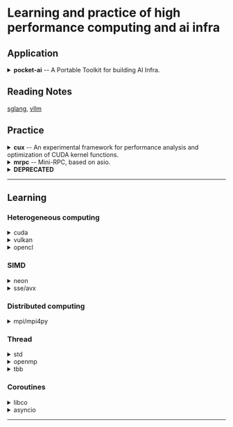 # Learning and practice of high performance computing and ai infra

## Application
<details>
  <summary><strong>pocket-ai</strong>  -- A Portable Toolkit for building AI Infra. </summary>
  
  [https://github.com/cjmcv/pocket-ai](https://github.com/cjmcv/pocket-ai)

* [engine/cl](https://github.com/cjmcv/pocket-ai/tree/master/engine/cl): A small computing framework based on opencl. This framework is designed to help you quickly call Opencl API to do the calculations you need.

* [engine/vk](https://github.com/cjmcv/pocket-ai/tree/master/engine/vk): A small computing framework based on vulkan. This framework is designed to help you quickly call vulkan's computing API to do the calculations you need.

* [engine/graph](https://github.com/cjmcv/pocket-ai/tree/master/engine/graph): A small multitasking scheduler that can quickly build efficient pipelines for your multiple tasks.

* [engine/infer](https://github.com/cjmcv/pocket-ai/tree/master/engine/infer): A tiny inference engine for microprocessors, with a library size of only 10K+.

* [eval/llm](https://github.com/cjmcv/pocket-ai/tree/master/eval/llm): A small tool is used to quickly verify whether the end-to-end calculation results are correct when accelerating and optimizing the large language model (LLM) inference engine.

</details>

## Reading Notes

[sglang](https://github.com/cjmcv/sglang/tree/note), [vllm](https://github.com/cjmcv/vllm/tree/note)

## Practice

<details>
  <summary><strong>cux</strong> -- An experimental framework for performance analysis and optimization of CUDA kernel functions. </summary>
  
  [https://github.com/cjmcv/hpc/tree/master/0-frameworks/cux](https://github.com/cjmcv/hpc/tree/master/0-frameworks/cux)
  
  tag: cuda / simd / openmp.
</details>

<details>
  <summary><strong>mrpc</strong> -- Mini-RPC, based on asio.</summary>
  
  [https://github.com/cjmcv/hpc/tree/master/0-frameworks/mrpc](https://github.com/cjmcv/hpc/tree/master/0-frameworks/mrpc)
  
  tag: distributed computing.
</details>

<details>
  <summary><strong>DEPRECATED</strong></summary>
  
  [hcs](https://github.com/cjmcv/hpc/tree/20211017/0-frameworks/hcs) A heterogeneous computing system for multi-task scheduling optimization.

  [vky](https://github.com/cjmcv/hpc/tree/20211017/0-frameworks/vky) A Vulkan-based computing framework

  "hcs" and "vky" have been moved to [pocket-ai](https://github.com/cjmcv/pocket-ai/tree/master/engine) and renamed as graph and vk respectively.
</details>

---

## Learning

### Heterogeneous computing

<details>
  <summary>cuda</summary>

* [base_graph](https://github.com/cjmcv/hpc/blob/master/cuda/base_graph.cu) : Record the basic usage of cuda graph.
* [base_unified_memory](https://github.com/cjmcv/hpc/blob/master/cuda/base_unified_memory.cu) ： A simple task consumer using threads and streams with all data in Unified Memory.
* [base_zero_copy](https://github.com/cjmcv/hpc/blob/master/cuda/base_zero_copy.cu) : Record the basic usage of Zero Copy.
* [gemm_fp16_wmma](https://github.com/cjmcv/hpc/tree/master/cuda/gemm_fp16_wmma.cu) : Gemm fp16 - wmma
* [gemm_fp32](https://github.com/cjmcv/hpc/tree/master/cuda/gemm_fp32.cu) : Gemm fp32 - cuda core
</details>

<details>
  <summary>vulkan</summary>
  
* [gemm_fp32](https://github.com/cjmcv/hpc/tree/master/vulkan/main_gemm.cpp) : Gemm fp32.

</details>

<details>
  <summary>opencl</summary>
  
* [basic_demo](https://github.com/cjmcv/hpc/blob/master/opencl/basic_demo.cpp) : Introduce the basic calling method and process of OpenCL API (without using pocket-ai).
* [gemm_f32](https://github.com/cjmcv/hpc/blob/master/opencl/gemm_fp32.cl) : Gemm fp32 for Discrete graphics card.
* [gemm_mobile_f32](https://github.com/cjmcv/hpc/blob/master/opencl/gemm_mobile_fp32.cl) : Gemm fp32 for integrated graphics card.
</details>


### SIMD

<details>
  <summary>neon</summary>

* [gemm_fp32](https://github.com/cjmcv/hpc/blob/master/simd/arm/gemm_fp32.cpp) : Gemm fp32.
* [gemm_int8](https://github.com/cjmcv/hpc/blob/master/simd/arm/gemm_int8.cpp) : Gemm int8.
* [matrix_transpose](https://github.com/cjmcv/hpc/blob/master/simd/arm/matrix_transpose.cpp) ： Matrix Transpose.
</details>

<details>
  <summary>sse/avx</summary>
 
* [matrix_multiply](https://github.com/cjmcv/hpc/blob/master/simd/x86/matrix_multiply.cpp) ： Matrix Multiplication. 
* [matrix_transpose](https://github.com/cjmcv/hpc/blob/master/simd/x86/matrix_transpose.cpp) ： Matrix Transpose.
* [vector_dot_product](https://github.com/cjmcv/hpc/blob/master/simd/x86/vector_dot_product.cpp) ： Vector dot product: result = SUM(A * B).
* [vector_scan](https://github.com/cjmcv/hpc/blob/master/simd/x86/vector_scan.cpp) ： Scan. Prefix Sum.
</details>

### Distributed computing

<details>
  <summary>mpi/mpi4py</summary>
  
* [alg_matrix_multiply](https://github.com/cjmcv/hpc/blob/master/mpi/alg_matrix_multiply.cpp) ： gemm: C = A * B.
* [base_broadcast_scatter_gather](https://github.com/cjmcv/hpc/blob/master/mpi/base_broadcast_scatter_gather.cpp) ： Record the basic usage of Bcast, Scatter, Gather and Allgather.
* [base_group](https://github.com/cjmcv/hpc/blob/master/mpi/base_group.cpp) ： Group communication.
* [base_hello_world](https://github.com/cjmcv/hpc/blob/master/mpi/base_hello_world.cpp) ： Environment Management Routines.
* [base_reduce_alltoall_scan](https://github.com/cjmcv/hpc/blob/master/mpi/base_reduce_alltoall_scan.cpp) ： Record the basic usage of Reduce, Allreduce, Alltoall, Scan and Exscan.
* [base_send_recv](https://github.com/cjmcv/hpc/blob/master/mpi/base_send_recv.cpp) ： Record the basic usage of MPI_Send/MPI_Recv and MPI_ISend/MPI_IRecv.
* [base_type_contiguous](https://github.com/cjmcv/hpc/blob/master/mpi/base_type_contiguous.cpp) ： Send and receive custom types of data by using MPI_Type_contiguous.
* [base_type_struct](https://github.com/cjmcv/hpc/blob/master/mpi/base_type_struct.cpp) ： Send and receive custom types of data by using MPI_Type_struct.
* [util_bandwidth_test](https://github.com/cjmcv/hpc/blob/master/mpi/util_bandwidth_test.cpp) ： Test bandwidth by point-to-point communications.
* [py_base_broadcast_scatter_gather](https://github.com/cjmcv/hpc/blob/master/mpi/mpi4py/base_broadcast_scatter_gather.py) ： Record the basic usage of Bcast, Scatter, Gather and Allgather.
* [py_base_reduce_scan](https://github.com/cjmcv/hpc/blob/master/mpi/mpi4py/base_reduce_scan.py) ： Record the basic usage of Reduce and Scan.
* [py_base_send_recv](https://github.com/cjmcv/hpc/blob/master/mpi/mpi4py/base_send_recv.py) ： Record the basic usage of Send and Recv.
</details>

### Thread

<details>
  <summary>std</summary>
  
* [alg_quick_sort](https://github.com/cjmcv/hpc/blob/master/std/alg_quick_sort.cpp)： Quick sort using std::thread.
* [alg_vector_dot_product](https://github.com/cjmcv/hpc/tree/master/std/alg_vector_dot_product.cpp)： Vector dot product: h_result = SUM(A * B). Record the basic usage of std::tread and std::sync.
* [base_async](https://github.com/cjmcv/hpc/tree/master/std/base_async.cpp)： Record the basic usage of std::async.
* [util_blocking_queue](https://github.com/cjmcv/hpc/tree/master/std/util_blocking_queue.cpp)： Blocking queue. Mainly implemented by thread, queue and condition_variable.
* [util_internal_thread](https://github.com/cjmcv/hpc/tree/master/std/util_internal_thread.cpp)： Internal Thread. Mainly implemented by std::thread.
* [util_thread_pool](https://github.com/cjmcv/hpc/tree/master/std/util_thread_pool.cpp)： Thread Pool. Mainly implemented by thread, queue, future and condition_variable.
</details>

<details>
  <summary>openmp</summary>
  
* [alg_matrix_multiply](https://github.com/cjmcv/hpc/blob/master/openmp/alg_matrix_multiply.cpp) ： gemm: C = A * B.
* [alg_pi_calculate](https://github.com/cjmcv/hpc/blob/master/openmp/alg_pi_calculate.cpp) ： Calculate PI using parallel, for and reduction.
* [base_flush](https://github.com/cjmcv/hpc/blob/master/openmp/base_flush.cpp) ： Records the basic usage of flush.
* [base_mutex](https://github.com/cjmcv/hpc/blob/master/openmp/base_mutex.cpp) ： Mutex operation in openmp, including critical, atomic, lock.
* [base_parallel_for](https://github.com/cjmcv/hpc/blob/master/openmp/base_parallel_for.cpp) ： Parallel and For.
* [base_schedule](https://github.com/cjmcv/hpc/blob/master/openmp/base_schedule.cpp) ： Records the basic usage of schedule.
* [base_sections_single](https://github.com/cjmcv/hpc/blob/master/openmp/base_sections_single.cpp) ： Records the basic usage of Sections and Single.
* [base_synchronous](https://github.com/cjmcv/hpc/blob/master/openmp/base_synchronous.cpp) ： Synchronous operation in openmp, including barrier, ordered and master.
</details>

<details>
  <summary>tbb</summary>
  
* [base_allocator](https://github.com/cjmcv/hpc/blob/master/tbb/base_allocator.cpp) ： The basic use of allocator.
* [base_atomic](https://github.com/cjmcv/hpc/blob/master/tbb/base_atomic.cpp) ： The basic use of atomic.
* [base_concurrent_hash_map](https://github.com/cjmcv/hpc/blob/master/tbb/base_concurrent_hash_map.cpp) ： The basic use of concurrent_hash_map.
* [base_concurrent_queue](https://github.com/cjmcv/hpc/blob/master/tbb/base_concurrent_queue.cpp) ： The basic use of concurrent queue.
* [base_mutex](https://github.com/cjmcv/hpc/blob/master/tbb/base_mutex.cpp) ： The basic use of mutex in tbb.
* [base_parallel_for](https://github.com/cjmcv/hpc/blob/master/tbb/base_parallel_for.cpp) ： The basic use of parallel_for.
* [base_parallel_reduce](https://github.com/cjmcv/hpc/blob/master/tbb/base_parallel_reduce.cpp) ： The basic use of parallel_reduce.
* [base_parallel_scan](https://github.com/cjmcv/hpc/blob/master/tbb/base_parallel_scan.cpp) ： The basic use of parallel_scan.
* [base_parallel_sort](https://github.com/cjmcv/hpc/blob/master/tbb/base_parallel_sort.cpp) ： The basic use of base_parallel_sort.
* [base_task_scheduler](https://github.com/cjmcv/hpc/blob/master/tbb/base_task_scheduler.cpp) ： The basic use of base_task_scheduler.
* [count_strings](https://github.com/cjmcv/hpc/blob/master/tbb/count_strings.cpp) ： Count strings. Use the concurrent_hash_map.
</details>

### Coroutines

<details>
  <summary>libco</summary>
  
</details>

<details>
  <summary>asyncio</summary>
  
* [base_future](https://github.com/cjmcv/hpc/blob/master/coroutine/asyncio/base_future.py)： Record the basic usage of future.
* [base_gather](https://github.com/cjmcv/hpc/blob/master/coroutine/asyncio/base_gather.py)： Use gather to execute tasks in parallel.
* [base_hello_world](https://github.com/cjmcv/hpc/blob/master/coroutine/asyncio/base_hello_world.py)： Hello world. Record the basic usage of async, await and loop.
* [base_loop_chain](https://github.com/cjmcv/hpc/blob/master/coroutine/asyncio/base_loop_chain.py)： Executes nested coroutines.
</details>

---